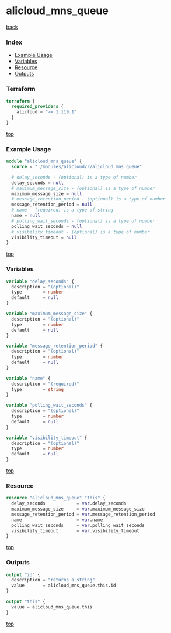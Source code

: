 # alicloud_mns_queue

[back](../alicloud.md)

### Index

- [Example Usage](#example-usage)
- [Variables](#variables)
- [Resource](#resource)
- [Outputs](#outputs)

### Terraform

```terraform
terraform {
  required_providers {
    alicloud = ">= 1.119.1"
  }
}
```

[top](#index)

### Example Usage

```terraform
module "alicloud_mns_queue" {
  source = "./modules/alicloud/r/alicloud_mns_queue"

  # delay_seconds - (optional) is a type of number
  delay_seconds = null
  # maximum_message_size - (optional) is a type of number
  maximum_message_size = null
  # message_retention_period - (optional) is a type of number
  message_retention_period = null
  # name - (required) is a type of string
  name = null
  # polling_wait_seconds - (optional) is a type of number
  polling_wait_seconds = null
  # visibility_timeout - (optional) is a type of number
  visibility_timeout = null
}
```

[top](#index)

### Variables

```terraform
variable "delay_seconds" {
  description = "(optional)"
  type        = number
  default     = null
}

variable "maximum_message_size" {
  description = "(optional)"
  type        = number
  default     = null
}

variable "message_retention_period" {
  description = "(optional)"
  type        = number
  default     = null
}

variable "name" {
  description = "(required)"
  type        = string
}

variable "polling_wait_seconds" {
  description = "(optional)"
  type        = number
  default     = null
}

variable "visibility_timeout" {
  description = "(optional)"
  type        = number
  default     = null
}
```

[top](#index)

### Resource

```terraform
resource "alicloud_mns_queue" "this" {
  delay_seconds            = var.delay_seconds
  maximum_message_size     = var.maximum_message_size
  message_retention_period = var.message_retention_period
  name                     = var.name
  polling_wait_seconds     = var.polling_wait_seconds
  visibility_timeout       = var.visibility_timeout
}
```

[top](#index)

### Outputs

```terraform
output "id" {
  description = "returns a string"
  value       = alicloud_mns_queue.this.id
}

output "this" {
  value = alicloud_mns_queue.this
}
```

[top](#index)